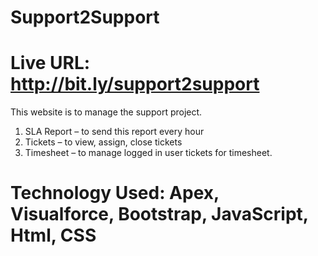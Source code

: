 # Support2Support

# Live URL:  http://bit.ly/support2support

This website is to manage the support project.
1)	SLA Report – to send this report every hour
2)	Tickets – to view, assign, close tickets
3)	Timesheet – to manage logged in user tickets for timesheet.
 # Technology Used: Apex, Visualforce, Bootstrap, JavaScript, Html, CSS

